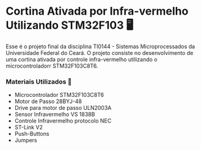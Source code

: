 # Cortina Ativada por Infra-vermelho Utilizando STM32F103 :desktop_computer:

Esse é o projeto final da disciplina TI0144 - Sistemas Microprocessados da Universidade Federal do Ceará. O projeto consiste no desenvolvimento de uma cortina ativada por controle infra-vermelho utilizando o microcontroladorr STM32F103C8T6.

### Materiais Utilizados :money_with_wings:

- Microcontrolador STM32F103C8T6
- Motor de Passo 28BYJ-48
- Drive para motor de passo ULN2003A
- Sensor Infravermelho VS 1838B
- Controle Infravermelho protocolo NEC
- ST-Link V2
- Push-Buttons
- Jumpers

